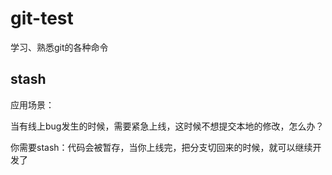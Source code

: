 # git-test
学习、熟悉git的各种命令
## stash
应用场景：

当有线上bug发生的时候，需要紧急上线，这时候不想提交本地的修改，怎么办？

你需要stash：代码会被暂存，当你上线完，把分支切回来的时候，就可以继续开发了